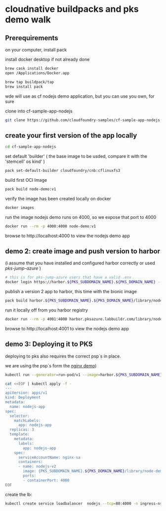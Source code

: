 # cloudnative buildpacks and pks demo walk

## Prerequirements

on your computer, install pack

install docker desktop if not already done 

```bash
brew cask install docker
open /Applications/Docker.app
```

```bash
brew tap buildpack/tap
brew install pack
```

wde will use as cf nodejs demo application,
but you can use you own, for sure

clone into cf-sample-app-nodejs

```bash
git clone https://github.com/cloudfoundry-samples/cf-sample-app-nodejs
```

## create your first version of the app locally

```bash
cd cf-sample-app-nodejs
```

set default 'builder' ( the base image to be usded, compare it with the 'stemcell' os kind' )

```bash
pack set-default-builder cloudfoundry/cnb:cflinuxfs3
```

build first OCI Image

```bash
pack build node-demo:v1
```

verify the image has been created locally on docker

```bash
docker images
```

run the image
nodejs demo runs on 4000, so we expose that port to 4000

```bash
docker run --rm -p 4000:4000 node-demo:v1
```

browse to http://localhost:4000 to view the nodejs demo app

## demo 2: create image and push version to harbor

(i assume that you have installed and configured harbor correctly or used *pks-jump-azure* )

```bash
# this is for pks-jump-azure users that have a valid .env
docker login https://harbor.${PKS_SUBDOMAIN_NAME}.${PKS_DOMAIN_NAME} --username admin --password ${PIVNET_UAA_TOKEN}
```

publish a version 2 app to harbor, this time with the bionic image

```bash
pack build harbor.${PKS_SUBDOMAIN_NAME}.${PKS_DOMAIN_NAME}/library/node-demo:v2 --publish --builder cloudfoundry/cnb:bionic
```

run it locally off from you harbor registry

```bash
docker run --rm -p 4001:4000 harbor.pksazure.labbuildr.com/library/node-demo:v2
```

browse to http://localhost:4001 to view the nodejs demo app

## demo 3: Deploying it to PKS

deploying to pks also requires the correct psp´s in place.

we are using the psp´s form the [nginx demo](../templates/nginx/readme.md))

```bash
kubectl run --generator=run-pod/v1 --image=harbor.${PKS_SUBDOMAIN_NAME}.${PKS_DOMAIN_NAME}/library/node-demo:v2 nodejs-demo-app --port=4000 --namespace ingress-ns
```

```bash
cat <<EOF | kubectl apply -f -
---
apiVersion: apps/v1
kind: Deployment
metadata:
  name: nodejs-app
spec:
  selector:
    matchLabels:
      app: nodejs-app
  replicas: 3
  template:
    metadata:
      labels:
        app: nodejs-app
    spec:
      serviceAccountName: nginx-sa
      containers:
      - name: nodejs-v2
        image: {PKS_SUBDOMAIN_NAME}.${PKS_DOMAIN_NAME}/library/node-demo:v2
        ports:
        - containerPort: 4000
EOF
```

create the lb:

```bash
kubectl create service loadbalancer  nodejs --tcp=80:4000 -n ingress-ns
```